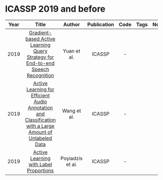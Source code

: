 # ICASSP 2019 and before

| Year |                                                                          Title                                                                          |      Author      | Publication | Code | Tags | Notes |
|:----:|:-------------------------------------------------------------------------------------------------------------------------------------------------------:|:----------------:|:-----------:|:----:|:----:|:-----:|
| 2019 |             [Gradient-based Active Learning Query Strategy for End-to-end Speech Recognition](https://ieeexplore.ieee.org/document/8683089)             |   Yuan et al.    |   ICASSP    |  -   |      |       |
| 2019 | [Active Learning for Efficient Audio Annotation and Classification with a Large Amount of Unlabeled Data](https://ieeexplore.ieee.org/document/8683063) |   Wang et al.    |   ICASSP    |  -   |      |       |
| 2019 |                                 [Active Learning with Label Proportions](https://ieeexplore.ieee.org/document/8682748)                                  | Poyiadzis et al. |   ICASSP    |  -   |      |       |
